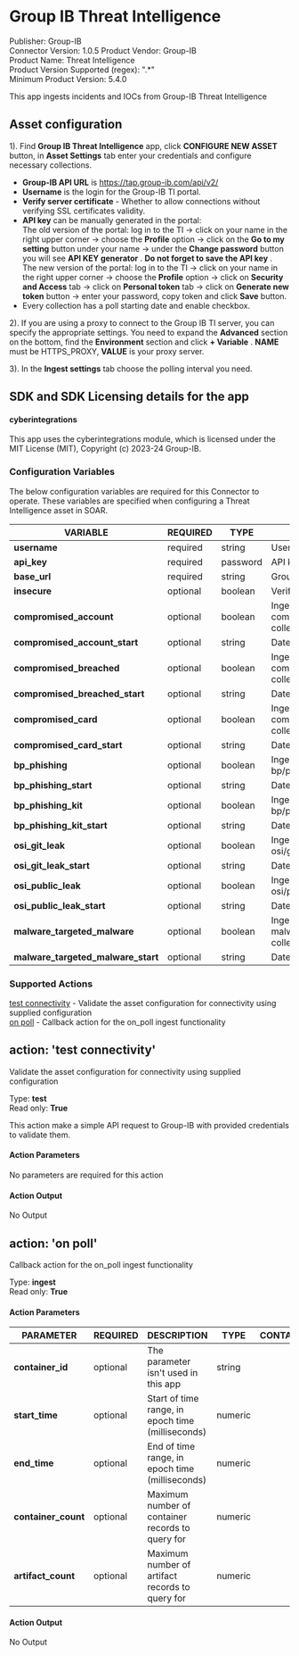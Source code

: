 [comment]: # "Auto-generated SOAR connector documentation"
# Group IB Threat Intelligence

Publisher: Group-IB  
Connector Version: 1.0.5
Product Vendor: Group-IB  
Product Name: Threat Intelligence  
Product Version Supported (regex): "\.\*"  
Minimum Product Version: 5.4.0  

This app ingests incidents and IOCs from Group\-IB Threat Intelligence

[comment]: # "File: README.md"
[comment]: # ""
[comment]: # "    Licensed under Apache 2.0 (https://www.apache.org/licenses/LICENSE-2.0.txt)"
[comment]: # ""
## Asset configuration

1). Find **Group IB Threat Intelligence** app, click **CONFIGURE NEW ASSET** button, in **Asset
Settings** tab enter your credentials and configure necessary collections.

-   **Group-IB API URL** is https://tap.group-ib.com/api/v2/
-   **Username** is the login for the Group-IB TI portal.
-   **Verify server certificate** - Whether to allow connections without verifying SSL certificates
    validity.
-   **API key** can be manually generated in the portal:  
    The old version of the portal: log in to the TI -> click on your name in the right upper corner
    -> choose the **Profile** option -> click on the **Go to my setting** button under your name ->
    under the **Change password** button you will see **API KEY generator** . **Do not forget to
    save the API key** .  
    The new version of the portal: log in to the TI -> click on your name in the right upper corner
    -> choose the **Profile** option -> click on **Security and Access** tab -> click on **Personal
    token** tab -> click on **Generate new token** button -> enter your password, copy token and
    click **Save** button.
-   Every collection has a poll starting date and enable checkbox.

2). If you are using a proxy to connect to the Group IB TI server, you can specify the appropriate
settings. You need to expand the **Advanced** section on the bottom, find the **Environment**
section and click **+ Variable** . **NAME** must be HTTPS_PROXY, **VALUE** is your proxy server.

3). In the **Ingest settings** tab choose the polling interval you need.

## SDK and SDK Licensing details for the app

#### cyberintegrations

This app uses the cyberintegrations module, which is licensed under the MIT License (MIT), Copyright (c) 2023-24
Group-IB.


### Configuration Variables
The below configuration variables are required for this Connector to operate.  These variables are specified when configuring a Threat Intelligence asset in SOAR.

VARIABLE | REQUIRED | TYPE | DESCRIPTION
-------- | -------- | ---- | -----------
**username** |  required  | string | Username
**api_key** |  required  | password | API key
**base_url** |  required  | string | Group-IB API URL
**insecure** |  optional  | boolean | Verify server certificate
**compromised_account** |  optional  | boolean | Ingest incidents from compromised/account collection
**compromised_account_start** |  optional  | string | Date to start
**compromised_breached** |  optional  | boolean | Ingest incidents from compromised/breached collection
**compromised_breached_start** |  optional  | string | Date to start
**compromised_card** |  optional  | boolean | Ingest incidents from compromised/card collection
**compromised_card_start** |  optional  | string | Date to start
**bp_phishing** |  optional  | boolean | Ingest incidents from bp/phishing collection
**bp_phishing_start** |  optional  | string | Date to start
**bp_phishing_kit** |  optional  | boolean | Ingest incidents from bp/phishing_kit collection
**bp_phishing_kit_start** |  optional  | string | Date to start
**osi_git_leak** |  optional  | boolean | Ingest incidents from osi/git_leak collection
**osi_git_leak_start** |  optional  | string | Date to start
**osi_public_leak** |  optional  | boolean | Ingest incidents from osi/public_leak collection
**osi_public_leak_start** |  optional  | string | Date to start
**malware_targeted_malware** |  optional  | boolean | Ingest incidents from malware/targeted_malware collection
**malware_targeted_malware_start** |  optional  | string | Date to start

### Supported Actions  
[test connectivity](#action-test-connectivity) - Validate the asset configuration for connectivity using supplied configuration  
[on poll](#action-on-poll) - Callback action for the on_poll ingest functionality  

## action: 'test connectivity'
Validate the asset configuration for connectivity using supplied configuration

Type: **test**  
Read only: **True**

This action make a simple API request to Group-IB with provided credentials to validate them\.

#### Action Parameters
No parameters are required for this action

#### Action Output
No Output  

## action: 'on poll'
Callback action for the on_poll ingest functionality

Type: **ingest**  
Read only: **True**

#### Action Parameters
PARAMETER | REQUIRED | DESCRIPTION | TYPE | CONTAINS
--------- | -------- | ----------- | ---- | --------
**container_id** |  optional  | The parameter isn't used in this app | string | 
**start_time** |  optional  | Start of time range, in epoch time (milliseconds) | numeric | 
**end_time** |  optional  | End of time range, in epoch time (milliseconds) | numeric | 
**container_count** |  optional  | Maximum number of container records to query for | numeric | 
**artifact_count** |  optional  | Maximum number of artifact records to query for | numeric | 

#### Action Output
No Output